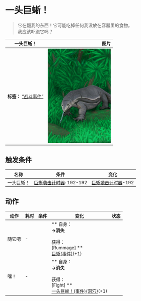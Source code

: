# 一头巨蜥！  
> 它在翻我的东西！它可能吃掉任何我没放在容器里的食物。<br>我应该吓跑它吗？  
  
  一头巨蜥！  |   图片   
 ----  |  ----:   
 **标签：**	[“战斗事件”](tag_FightEvent.md)  |  <img decoding="async" src="Sprite/MonitorEvent.png" href="a.md" style="max-width:300px;max-height:300px;">   
  
## 触发条件  
名称  |  条件  |  变化  
----  |  ----  |  ----  
一头巨蜥！  |  [巨蜥袭击计时器](MonitorRaidCounter.md): 192-192  |  [巨蜥袭击计时器](MonitorRaidCounter.md)-192  
## 动作  
动作  |  耗时  |  条件  |  变化  |  状态  
----  |  ----  |  ----  |  ----  |  ----  
随它吧<br>  |  -  |    |  ** 自身：**<br>→消失<br><br>** 获得： **<br>** [Rummage] **<br>  [巨蜥(事件)](Event_MonitorRummaging.md)(+1)<br>  |    
嘿！<br>  |  -  |    |  ** 自身：**<br>→消失<br><br>** 获得： **<br>** [Fight] **<br>  [一头巨蜥！(事件)(洞穴)](Event_MonitorFight.md)(+1)<br>  |    


<script>document.title="一头巨蜥！ - 卡牌生存百科 Card Survival Wiki";</script>